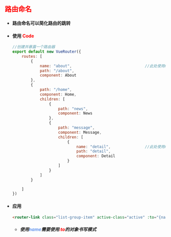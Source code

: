 ## <font color='red'>路由命名</font>



- #### 路由命名可以简化路由的跳转

- #### 使用 <font color='red'>Code</font>

  ```js
  //创建并暴露一个路由器
  export default new VueRouter({
      routes: [
          {
              name: "about",								//此处使用name
              path: "/about",
              component: About
          },
          {
              path: "/home",
              component: Home,
              children: [
                  {
                      path: "news",
                      component: News
                  },
                  {
                      path: "message",
                      component: Message,
                      children: [
                          {
                              name: "detail",				//此处使用name
                              path: "detail",
                              component: Detail
                          }
                      ]
                  }
              ]
          }
  
      ]
  })
  ```

- #### 应用

  ```html
  <router-link class="list-group-item" active-class="active" :to="{name:'about'}">About</router-link
  ```

  - ##### 使用<font color='cornflowerblue'>name</font>需要使用<font color='red'>:to</font>的对象书写模式

  


